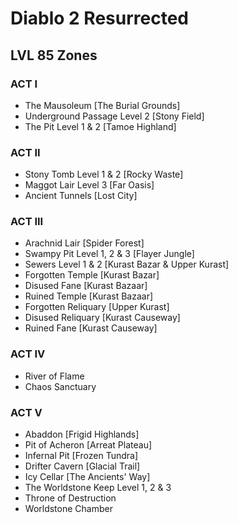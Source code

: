 # Diablo 2 Resurrected

## LVL 85 Zones

### ACT I

- The Mausoleum [The Burial Grounds]
- Underground Passage Level 2 [Stony Field]
- The Pit Level 1 & 2 [Tamoe Highland]

### ACT II

- Stony Tomb Level 1 & 2 [Rocky Waste]
- Maggot Lair Level 3 [Far Oasis]
- Ancient Tunnels [Lost City]

### ACT III

- Arachnid Lair [Spider Forest]
- Swampy Pit Level 1, 2 & 3 [Flayer Jungle]
- Sewers Level 1 & 2 [Kurast Bazar & Upper Kurast]
- Forgotten Temple [Kurast Bazar]
- Disused Fane [Kurast Bazaar]
- Ruined Temple [Kurast Bazaar]
- Forgotten Reliquary [Upper Kurast]
- Disused Reliquary [Kurast Causeway]
- Ruined Fane [Kurast Causeway]

### ACT IV

- River of Flame
- Chaos Sanctuary

### ACT V

- Abaddon [Frigid Highlands]
- Pit of Acheron [Arreat Plateau]
- Infernal Pit [Frozen Tundra]
- Drifter Cavern [Glacial Trail]
- Icy Cellar [The Ancients' Way]
- The Worldstone Keep Level 1, 2 & 3
- Throne of Destruction
- Worldstone Chamber
